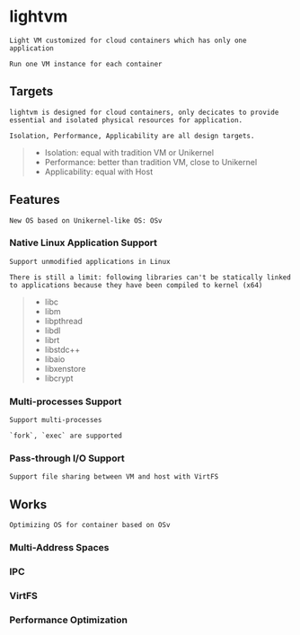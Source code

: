 # lightvm

	Light VM customized for cloud containers which has only one application

	Run one VM instance for each container

## Targets

	lightvm is designed for cloud containers, only decicates to provide essential and isolated physical resources for application. 

	Isolation, Performance, Applicability are all design targets.

> * Isolation:     equal with tradition VM or Unikernel
> * Performance:   better than tradition VM, close to Unikernel
> * Applicability: equal with Host

## Features

	New OS based on Unikernel-like OS: OSv

### Native Linux Application Support

	Support unmodified applications in Linux

	There is still a limit: following libraries can't be statically linked to applications because they have been compiled to kernel (x64)

> *	libc
> * libm
> * libpthread
> * libdl
> * librt
> * libstdc++
> * libaio
> * libxenstore
> * libcrypt

### Multi-processes Support

	Support multi-processes

	`fork`, `exec` are supported

### Pass-through I/O Support

	Support file sharing between VM and host with VirtFS

## Works

	Optimizing OS for container based on OSv

### Multi-Address Spaces

### IPC

### VirtFS

### Performance Optimization
